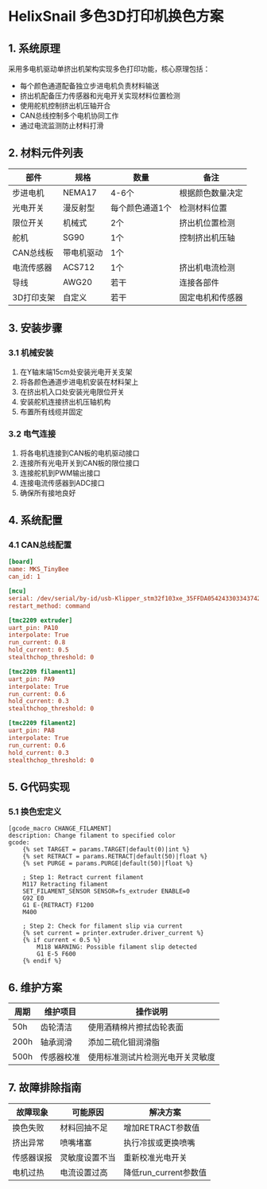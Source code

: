 # HelixSnail 多色3D打印机换色方案

## 1. 系统原理
采用多电机驱动单挤出机架构实现多色打印功能，核心原理包括：
- 每个颜色通道配备独立步进电机负责材料输送
- 挤出机配备压力传感器和光电开关实现材料位置检测
- 使用舵机控制挤出机压轴开合
- CAN总线控制多个电机协同工作
- 通过电流监测防止材料打滑

## 2. 材料元件列表
| 部件 | 规格 | 数量 | 备注 |
|------|------|------|------|
| 步进电机 | NEMA17 | 4-6个 | 根据颜色数量决定|
| 光电开关 | 漫反射型 | 每个颜色通道1个 | 检测材料位置 |
| 限位开关 | 机械式 | 2个 | 挤出机位置检测 |
| 舵机 | SG90 | 1个 | 控制挤出机压轴 |
| CAN总线板 | 带电机驱动 | 1个 |  |
| 电流传感器 | ACS712 | 1个 | 挤出机电流检测 |
| 导线 | AWG20 | 若干 | 连接各部件 |
| 3D打印支架 | 自定义 | 若干 | 固定电机和传感器 |

## 3. 安装步骤
### 3.1 机械安装
1. 在Y轴末端15cm处安装光电开关支架
2. 将各颜色通道步进电机安装在材料架上
3. 在挤出机入口处安装光电限位开关
4. 安装舵机连接挤出机压轴机构
5. 布置所有线缆并固定

### 3.2 电气连接
1. 将各电机连接到CAN板的电机驱动接口
2. 连接所有光电开关到CAN板的限位接口
3. 连接舵机到PWM输出接口
4. 连接电流传感器到ADC接口
5. 确保所有接地良好

## 4. 系统配置
### 4.1 CAN总线配置
```ini
[board]
name: MKS_TinyBee
can_id: 1

[mcu]
serial: /dev/serial/by-id/usb-Klipper_stm32f103xe_35FFDA054243303343742157-if00
restart_method: command

[tmc2209 extruder]
uart_pin: PA10
interpolate: True
run_current: 0.8
hold_current: 0.5
stealthchop_threshold: 0

[tmc2209 filament1]
uart_pin: PA9
interpolate: True
run_current: 0.6
hold_current: 0.3
stealthchop_threshold: 0

[tmc2209 filament2]
uart_pin: PA8
interpolate: True
run_current: 0.6
hold_current: 0.3
stealthchop_threshold: 0
```

## 5. G代码实现
### 5.1 换色宏定义
```gcode
[gcode_macro CHANGE_FILAMENT]
description: Change filament to specified color
gcode:
    {% set TARGET = params.TARGET|default(0)|int %}
    {% set RETRACT = params.RETRACT|default(50)|float %}
    {% set PURGE = params.PURGE|default(50)|float %}
    
    ; Step 1: Retract current filament
    M117 Retracting filament
    SET_FILAMENT_SENSOR SENSOR=fs_extruder ENABLE=0
    G92 E0
    G1 E-{RETRACT} F1200
    M400
    
    ; Step 2: Check for filament slip via current
    {% set current = printer.extruder.driver_current %}
    {% if current < 0.5 %}
        M118 WARNING: Possible filament slip detected
        G1 E-5 F600
    {% endif %}
```

## 6. 维护方案

| 周期  | 维护项目       | 操作说明                         |
|-------|----------------|----------------------------------|
| 50h   | 齿轮清洁       | 使用酒精棉片擦拭齿轮表面         |
| 200h  | 轴承润滑       | 添加二硫化钼润滑脂               |
| 500h  | 传感器校准     | 使用标准测试片检测光电开关灵敏度 |

## 7. 故障排除指南

| 故障现象     | 可能原因           | 解决方案                     |
|--------------|--------------------|------------------------------|
| 换色失败     | 材料回抽不足       | 增加RETRACT参数值            |
| 挤出异常     | 喷嘴堵塞           | 执行冷拔或更换喷嘴           |
| 传感器误报   | 灵敏度设置不当     | 重新校准光电开关             |
| 电机过热     | 电流设置过高       | 降低run_current参数值        |
